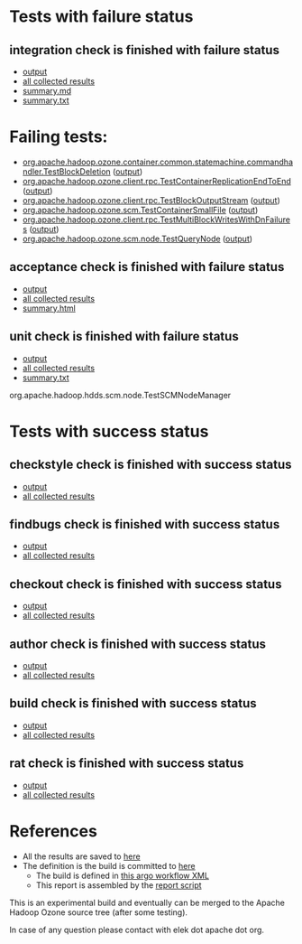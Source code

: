 # Tests with failure status

## integration check is finished with failure status

   * [output](https://raw.githubusercontent.com/elek/ozone-ci/master/pr/pr-hdds-2121-ltkqc/integration/output.log)
   * [all collected results](https://github.com/elek/ozone-ci/tree/master/pr/pr-hdds-2121-ltkqc/integration)
   * [summary.md](https://github.com/elek/ozone-ci/tree/master/pr/pr-hdds-2121-ltkqc/integration/summary.md)
   * [summary.txt](https://github.com/elek/ozone-ci/tree/master/pr/pr-hdds-2121-ltkqc/integration/summary.txt)

# Failing tests: 

 * [org.apache.hadoop.ozone.container.common.statemachine.commandhandler.TestBlockDeletion](hadoop-ozone/integration-test/org.apache.hadoop.ozone.container.common.statemachine.commandhandler.TestBlockDeletion.txt) ([output](hadoop-ozone/integration-test/org.apache.hadoop.ozone.container.common.statemachine.commandhandler.TestBlockDeletion-output.txt/))
 * [org.apache.hadoop.ozone.client.rpc.TestContainerReplicationEndToEnd](hadoop-ozone/integration-test/org.apache.hadoop.ozone.client.rpc.TestContainerReplicationEndToEnd.txt) ([output](hadoop-ozone/integration-test/org.apache.hadoop.ozone.client.rpc.TestContainerReplicationEndToEnd-output.txt/))
 * [org.apache.hadoop.ozone.client.rpc.TestBlockOutputStream](hadoop-ozone/integration-test/org.apache.hadoop.ozone.client.rpc.TestBlockOutputStream.txt) ([output](hadoop-ozone/integration-test/org.apache.hadoop.ozone.client.rpc.TestBlockOutputStream-output.txt/))
 * [org.apache.hadoop.ozone.scm.TestContainerSmallFile](hadoop-ozone/integration-test/org.apache.hadoop.ozone.scm.TestContainerSmallFile.txt) ([output](hadoop-ozone/integration-test/org.apache.hadoop.ozone.scm.TestContainerSmallFile-output.txt/))
 * [org.apache.hadoop.ozone.client.rpc.TestMultiBlockWritesWithDnFailures](hadoop-ozone/integration-test/org.apache.hadoop.ozone.client.rpc.TestMultiBlockWritesWithDnFailures.txt) ([output](hadoop-ozone/integration-test/org.apache.hadoop.ozone.client.rpc.TestMultiBlockWritesWithDnFailures-output.txt/))
 * [org.apache.hadoop.ozone.scm.node.TestQueryNode](hadoop-ozone/integration-test/org.apache.hadoop.ozone.scm.node.TestQueryNode.txt) ([output](hadoop-ozone/integration-test/org.apache.hadoop.ozone.scm.node.TestQueryNode-output.txt/))

## acceptance check is finished with failure status

   * [output](https://raw.githubusercontent.com/elek/ozone-ci/master/pr/pr-hdds-2121-ltkqc/acceptance/output.log)
   * [all collected results](https://github.com/elek/ozone-ci/tree/master/pr/pr-hdds-2121-ltkqc/acceptance)
   * [summary.html](https://elek.github.io/ozone-ci/pr/pr-hdds-2121-ltkqc/acceptance/summary.html)


## unit check is finished with failure status

   * [output](https://raw.githubusercontent.com/elek/ozone-ci/master/pr/pr-hdds-2121-ltkqc/unit/output.log)
   * [all collected results](https://github.com/elek/ozone-ci/tree/master/pr/pr-hdds-2121-ltkqc/unit)
   * [summary.txt](https://github.com/elek/ozone-ci/tree/master/pr/pr-hdds-2121-ltkqc/unit/summary.txt)

org.apache.hadoop.hdds.scm.node.TestSCMNodeManager


# Tests with success status

## checkstyle check is finished with success status

   * [output](https://raw.githubusercontent.com/elek/ozone-ci/master/pr/pr-hdds-2121-ltkqc/checkstyle/output.log)
   * [all collected results](https://github.com/elek/ozone-ci/tree/master/pr/pr-hdds-2121-ltkqc/checkstyle)


## findbugs check is finished with success status

   * [output](https://raw.githubusercontent.com/elek/ozone-ci/master/pr/pr-hdds-2121-ltkqc/findbugs/output.log)
   * [all collected results](https://github.com/elek/ozone-ci/tree/master/pr/pr-hdds-2121-ltkqc/findbugs)


## checkout check is finished with success status

   * [output](https://raw.githubusercontent.com/elek/ozone-ci/master/pr/pr-hdds-2121-ltkqc/checkout/output.log)
   * [all collected results](https://github.com/elek/ozone-ci/tree/master/pr/pr-hdds-2121-ltkqc/checkout)


## author check is finished with success status

   * [output](https://raw.githubusercontent.com/elek/ozone-ci/master/pr/pr-hdds-2121-ltkqc/author/output.log)
   * [all collected results](https://github.com/elek/ozone-ci/tree/master/pr/pr-hdds-2121-ltkqc/author)


## build check is finished with success status

   * [output](https://raw.githubusercontent.com/elek/ozone-ci/master/pr/pr-hdds-2121-ltkqc/build/output.log)
   * [all collected results](https://github.com/elek/ozone-ci/tree/master/pr/pr-hdds-2121-ltkqc/build)


## rat check is finished with success status

   * [output](https://raw.githubusercontent.com/elek/ozone-ci/master/pr/pr-hdds-2121-ltkqc/rat/output.log)
   * [all collected results](https://github.com/elek/ozone-ci/tree/master/pr/pr-hdds-2121-ltkqc/rat)




# References

 * All the results are saved to [here](https://github.com/elek/ozone-ci/tree/master/pr/pr-hdds-2121-ltkqc/)
 * The definition is the build is committed to [here](https://github.com/elek/argo-ozone)
    * The build is defined in [this argo workflow XML](https://github.com/elek/argo-ozone/blob/master/ozone-build.yaml)
    * This report is assembled by the [report script](https://github.com/elek/argo-ozone/blob/master/scripts/report.sh)

This is an experimental build and eventually can be merged to the Apache Hadoop Ozone source tree (after some testing).

In case of any question please contact with elek dot apache dot org.
